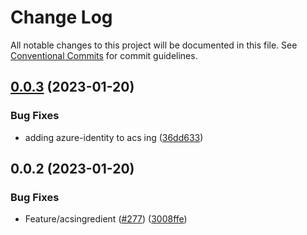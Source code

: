 # Change Log

All notable changes to this project will be documented in this file.
See [Conventional Commits](https://conventionalcommits.org) for commit guidelines.

## [0.0.3](https://github.com/HomecareHomebase/azure-bake/compare/@azbake/ingredient-acs@0.0.2...@azbake/ingredient-acs@0.0.3) (2023-01-20)


### Bug Fixes

* adding azure-identity to acs ing ([36dd633](https://github.com/HomecareHomebase/azure-bake/commit/36dd6334eb6153bdcdf30975c8e12617fa8bb81a))





## 0.0.2 (2023-01-20)


### Bug Fixes

* Feature/acsingredient ([#277](https://github.com/HomecareHomebase/azure-bake/issues/277)) ([3008ffe](https://github.com/HomecareHomebase/azure-bake/commit/3008ffeff09c6a2ca0c02643d278604674b2fc36))
